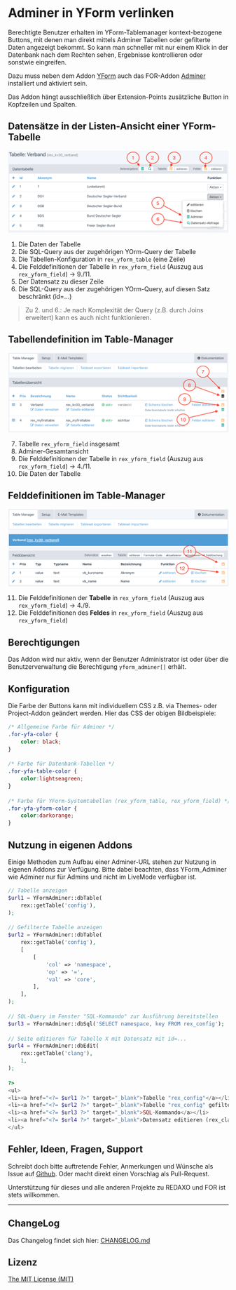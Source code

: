 # Adminer in YForm verlinken

Berechtigte Benutzer erhalten im YForm-Tablemanager kontext-bezogene Buttons, mit denen man direkt mittels Adminer Tabellen oder gefilterte Daten angezeigt bekommt. So kann man schneller mit nur einem Klick in der Datenbank nach dem Rechten sehen, Ergebnisse kontrollieren oder sonstwie eingreifen.

Dazu muss neben dem Addon [YForm](https://github.com/yakamara/redaxo_yform) auch das FOR-Addon [Adminer](https://github.com/FriendsOfREDAXO/adminer) installiert und aktiviert sein.

Das Addon hängt ausschließlich über Extension-Points zusätzliche Button in Kopfzeilen und Spalten.

##  Datensätze in der Listen-Ansicht einer YForm-Tabelle

![](https://raw.githubusercontent.com/FriendsOfREDAXO/yform_adminer/main/internal_support/data_list.png)

1. Die Daten der Tabelle
2. Die SQL-Query aus der zugehörigen YOrm-Query der Tabelle
3. Die Tabellen-Konfiguration in `rex_yform_table` (eine Zeile)
4. Die Felddefinitionen der Tabelle in `rex_yform_field` (Auszug aus `rex_yform_field`) &rarr; 9./11.
5. Der Datensatz zu dieser Zeile
6. Die SQL-Query aus der zugehörigen YOrm-Query, auf diesen Satz beschränkt (id=...)

> Zu 2. und 6.: Je nach Komplexität der Query (z.B. durch Joins erweitert) kann es auch nicht funktionieren.

## Tabellendefinition im Table-Manager 

![](https://raw.githubusercontent.com/FriendsOfREDAXO/yform_adminer/main/internal_support/table_edit.png)

7. Tabelle `rex_yform_field` insgesamt
8. Adminer-Gesamtansicht
9. Die Felddefinitionen der Tabelle in `rex_yform_field` (Auszug aus `rex_yform_field`) &rarr; 4./11.
10. Die Daten der Tabelle

## Felddefinitionen im Table-Manager

![](https://raw.githubusercontent.com/FriendsOfREDAXO/yform_adminer/main/internal_support/table_field.png)

11. Die Felddefinitionen der **Tabelle** in `rex_yform_field` (Auszug aus `rex_yform_field`) &rarr; 4./9.
12. Die Felddefinitionen des **Feldes** in `rex_yform_field` (Auszug aus `rex_yform_field`)

## Berechtigungen

Das Addon wird nur aktiv, wenn der Benutzer Administrator ist oder über die Benutzerverwaltung die Berechtigung `yform_adminer[]`
erhält.

## Konfiguration

Die Farbe der Buttons kann mit individuellem CSS z.B. via Themes- oder Project-Addon geändert werden.
Hier das CSS der obigen Bildbeispiele:

```css
/* Allgemeine Farbe für Adminer */
.for-yfa-color { 
    color: black;
}

/* Farbe für Datenbank-Tabellen */
.for-yfa-table-color {
    color:lightseagreen;
}

/* Farbe für YForm-Systemtabellen (rex_yform_table, rex_yform_field) */
.for-yfa-yform-color {
    color:darkorange;
}
```

## Nutzung in eigenen Addons

Einige Methoden zum Aufbau einer Adminer-URL stehen zur Nutzung in eigenen Addons zur Verfügung.
Bitte dabei beachten, dass YForm_Adminer wie Adminer nur für Admins und nicht im LiveMode verfügbar ist.

```php
// Tabelle anzeigen
$url1 = YFormAdminer::dbTable(
    rex::getTable('config'),
);

// Gefilterte Tabelle anzeigen
$url2 = YFormAdminer::dbTable(
    rex::getTable('config'),
    [
        [
            'col' => 'namespace',
            'op' => '=',
            'val' => 'core',
        ],
    ],
);

// SQL-Query im Fenster "SQL-Kommando" zur Ausführung bereitstellen
$url3 = YFormAdminer::dbSql('SELECT namespace, key FROM rex_config');

// Seite editieren für Tabelle X mit Datensatz mit id=... 
$url4 = YFormAdminer::dbEdit(
    rex::getTable('clang'),
    1,
);

?>
<ul>
<li><a href="<?= $url1 ?>" target="_blank">Tabelle "rex_config"</a></li>
<li><a href="<?= $url2 ?>" target="_blank">Tabelle "rex_config" gefiltert (where)</a></li>
<li><a href="<?= $url3 ?>" target="_blank">SQL-Kommando</a></li>
<li><a href="<?= $url4 ?>" target="_blank">Datensatz editieren (rex_clang Satz 1)</a></li>
</ul>

```

## Fehler, Ideen, Fragen, Support 

Schreibt doch bitte auftretende Fehler, Anmerkungen und Wünsche als Issue auf [Github](https://github.com/FriendsOfREDAXO/yform_adminer/issues).
Oder macht direkt einen Vorschlag als Pull-Request.

Unterstützung für dieses und alle anderen Projekte zu REDAXO und FOR ist stets willkommen.

---
## ChangeLog

Das Changelog findet sich hier: [CHANGELOG.md](CHANGELOG.md)

## Lizenz

[The MIT License (MIT)](LICENSE.md)
